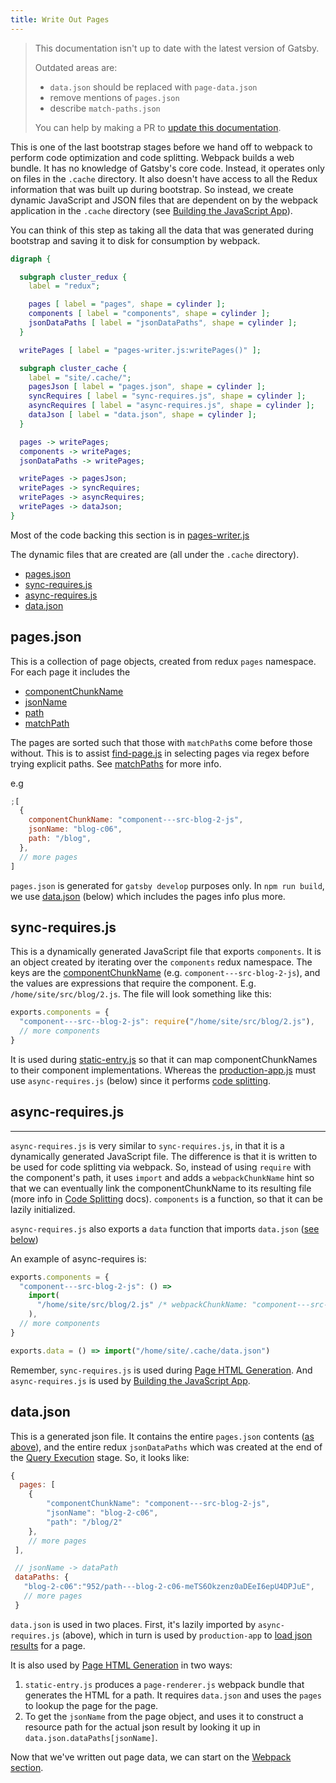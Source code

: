 ```yaml
---
title: Write Out Pages
---
```


> This documentation isn't up to date with the latest version of Gatsby.
>
> Outdated areas are:
>
> -   `data.json` should be replaced with `page-data.json`
> -   remove mentions of `pages.json`
> -   describe `match-paths.json`
>
> You can help by making a PR to [update this documentation](https://github.com/gatsbyjs/gatsby/issues/14228).

This is one of the last bootstrap stages before we hand off to webpack to perform code optimization and code splitting. Webpack builds a web bundle. It has no knowledge of Gatsby's core code. Instead, it operates only on files in the `.cache` directory. It also doesn't have access to all the Redux information that was built up during bootstrap. So instead, we create dynamic JavaScript and JSON files that are dependent on by the webpack application in the `.cache` directory (see [Building the JavaScript App](/docs/production-app/)).

You can think of this step as taking all the data that was generated during bootstrap and saving it to disk for consumption by webpack.

```dot
digraph {

  subgraph cluster_redux {
    label = "redux";

    pages [ label = "pages", shape = cylinder ];
    components [ label = "components", shape = cylinder ];
    jsonDataPaths [ label = "jsonDataPaths", shape = cylinder ];
  }

  writePages [ label = "pages-writer.js:writePages()" ];

  subgraph cluster_cache {
    label = "site/.cache/";
    pagesJson [ label = "pages.json", shape = cylinder ];
    syncRequires [ label = "sync-requires.js", shape = cylinder ];
    asyncRequires [ label = "async-requires.js", shape = cylinder ];
    dataJson [ label = "data.json", shape = cylinder ];
  }

  pages -> writePages;
  components -> writePages;
  jsonDataPaths -> writePages;

  writePages -> pagesJson;
  writePages -> syncRequires;
  writePages -> asyncRequires;
  writePages -> dataJson;
}
```

Most of the code backing this section is in [pages-writer.js](https://github.com/gatsbyjs/gatsby/blob/master/packages/gatsby/src/internal-plugins/query-runner/pages-writer.js)

The dynamic files that are created are (all under the `.cache` directory).

-   [pages.json](#pagesjson)
-   [sync-requires.js](#sync-requiresjs)
-   [async-requires.js](#async-requiresjs)
-   [data.json](#datajson)

## pages.json

This is a collection of page objects, created from redux `pages` namespace. For each page it includes the

-   [componentChunkName](/docs/behind-the-scenes-terminology/#componentchunkname)
-   [jsonName](/docs/behind-the-scenes-terminology/#jsonname)
-   [path](/docs/behind-the-scenes-terminology/#path)
-   [matchPath](/docs/behind-the-scenes-terminology/#matchpath)

The pages are sorted such that those with `matchPath`s come before those without. This is to assist [find-page.js](https://github.com/gatsbyjs/gatsby/blob/master/packages/gatsby/cache-dir/find-page.js) in selecting pages via regex before trying explicit paths. See [matchPaths](/docs/behind-the-scenes-terminology/#matchpath) for more info.

e.g

```javascript
;[
  {
    componentChunkName: "component---src-blog-2-js",
    jsonName: "blog-c06",
    path: "/blog",
  },
  // more pages
]
```

`pages.json` is generated for `gatsby develop` purposes only. In `npm run build`, we use [data.json](/docs/write-pages/#datajson) (below) which includes the pages info plus more.

## sync-requires.js

This is a dynamically generated JavaScript file that exports `components`. It is an object created by iterating over the `components` redux namespace. The keys are the [componentChunkName](/docs/behind-the-scenes-terminology/#componentchunkname) (e.g. `component---src-blog-2-js`), and the values are expressions that require the component. E.g. `/home/site/src/blog/2.js`. The file will look something like this:

```javascript
exports.components = {
  "component---src--blog-2-js": require("/home/site/src/blog/2.js"),
  // more components
}
```

It is used during [static-entry.js](https://github.com/gatsbyjs/gatsby/blob/master/packages/gatsby/cache-dir/static-entry.js) so that it can map componentChunkNames to their component implementations. Whereas the [production-app.js](https://github.com/gatsbyjs/gatsby/blob/master/packages/gatsby/cache-dir/production-app.js) must use `async-requires.js` (below) since it performs [code splitting](/docs/how-code-splitting-works/).

## async-requires.js

* * *

`async-requires.js` is very similar to `sync-requires.js`, in that it is a dynamically generated JavaScript file. The difference is that it is written to be used for code splitting via webpack. So, instead of using `require` with the component's path, it uses `import` and adds a `webpackChunkName` hint so that we can eventually link the componentChunkName to its resulting file (more info in [Code Splitting](/docs/how-code-splitting-works/) docs). `components` is a function, so that it can be lazily initialized.

`async-requires.js` also exports a `data` function that imports `data.json` ([see below](/docs/write-pages/#datajson))

An example of async-requires is:

```javascript
exports.components = {
  "component---src-blog-2-js": () =>
    import(
      "/home/site/src/blog/2.js" /* webpackChunkName: "component---src-blog-2-js" */
    ),
  // more components
}

exports.data = () => import("/home/site/.cache/data.json")
```

Remember, `sync-requires.js` is used during [Page HTML Generation](/docs/html-generation/). And `async-requires.js` is used by [Building the JavaScript App](/docs/production-app/).

## data.json

This is a generated json file. It contains the entire `pages.json` contents ([as above](/docs/write-pages/#pagesjson)), and the entire redux `jsonDataPaths` which was created at the end of the [Query Execution](/docs/query-execution/#save-query-results-to-redux-and-disk) stage. So, it looks like:

```javascript
{
  pages: [
    {
        "componentChunkName": "component---src-blog-2-js",
        "jsonName": "blog-2-c06",
        "path": "/blog/2"
    },
    // more pages
 ],

 // jsonName -> dataPath
 dataPaths: {
   "blog-2-c06":"952/path---blog-2-c06-meTS6Okzenz0aDEeI6epU4DPJuE",
   // more pages
 }
```

`data.json` is used in two places. First, it's lazily imported by `async-requires.js` (above), which in turn is used by `production-app` to [load json results](/docs/production-app/#load-page-resources) for a page.

It is also used by [Page HTML Generation](/docs/html-generation/) in two ways:

1.  `static-entry.js` produces a `page-renderer.js` webpack bundle that generates the HTML for a path. It requires `data.json` and uses the `pages` to lookup the page for the page.
2.  To get the `jsonName` from the page object, and uses it to construct a resource path for the actual json result by looking it up in `data.json.dataPaths[jsonName]`.

Now that we've written out page data, we can start on the [Webpack section](/docs/webpack-and-ssr/).
